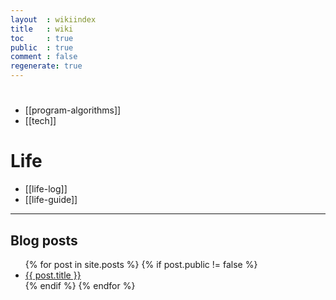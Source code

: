 ```yaml
---
layout  : wikiindex
title   : wiki
toc     : true
public  : true
comment : false
regenerate: true
---
```


# </dev>

* [[program-algorithms]]
* [[tech]]

# Life
* [[life-log]]
* [[life-guide]]

---

## Blog posts
<div>
    <ul>
{% for post in site.posts %}
    {% if post.public != false %}
        <li>
            <a class="post-link" href="{{ post.url | prepend: site.baseurl }}">
                {{ post.title }}
            </a>
        </li>
    {% endif %}
{% endfor %}
    </ul>
</div>

